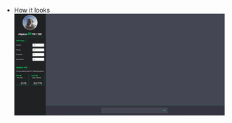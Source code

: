 * How it looks
![](https://github.com/LaraGuardiola/nodejs-dalai-alpaca-ai/blob/main/public/assets/alpaca.gif)